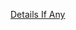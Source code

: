 [Details If Any](https://github.com/deathbybandaid/piholeparser/blob/master/RecentRunLogs/parsingscripts/StevenBlacksMicrosoftTelemetry.md)

